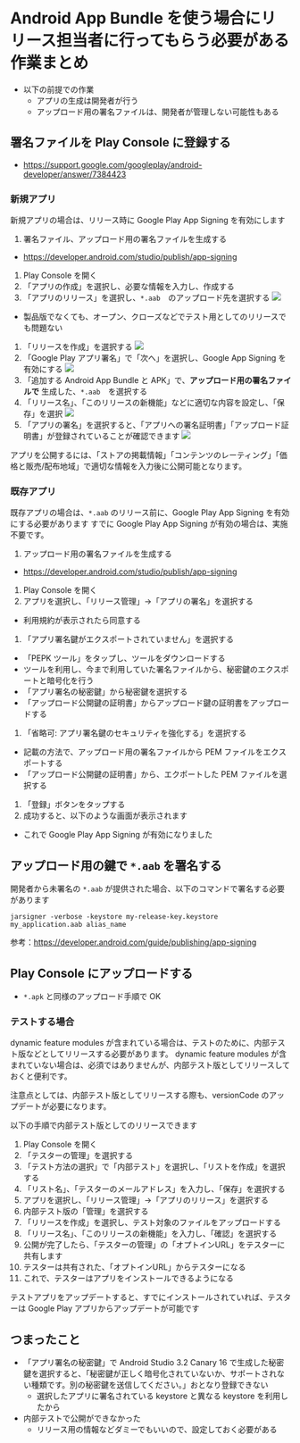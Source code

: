 # Android App Bundle を使う場合にリリース担当者に行ってもらう必要がある作業まとめ

* 以下の前提での作業
  * アプリの生成は開発者が行う
  * アップロード用の署名ファイルは、開発者が管理しない可能性もある

## 署名ファイルを Play Console に登録する

* https://support.google.com/googleplay/android-developer/answer/7384423

### 新規アプリ

新規アプリの場合は、リリース時に Google Play App Signing を有効にします

1. 署名ファイル、アップロード用の署名ファイルを生成する
  * https://developer.android.com/studio/publish/app-signing
1. Play Console を開く
1. 「アプリの作成」を選択し、必要な情報を入力し、作成する
1. 「アプリのリリース」を選択し、`*.aab`　のアップロード先を選択する
![](./screenshot/new_application/flow4.png)
  * 製品版でなくても、オープン、クローズなどでテスト用としてのリリースでも問題ない
1. 「リリースを作成」を選択する
![](./screenshot/new_application/flow5.png)
1. 「Google Play アプリ署名」で「次へ」を選択し、Google App Signing を有効にする
![](./screenshot/new_application/flow6.png)
1. 「追加する Android App Bundle と APK」で、**アップロード用の署名ファイルで** 生成した、`*.aab`　を選択する
1. 「リリース名」、「このリリースの新機能」などに適切な内容を設定し、「保存」を選択
![](./screenshot/new_application/flow8.png)
1. 「アプリの署名」を選択すると、「アプリへの署名証明書」「アップロード証明書」が登録されていることが確認できます
![](./screenshot/new_application/flow9.png)

アプリを公開するには、「ストアの掲載情報」「コンテンツのレーティング」「価格と販売/配布地域」で適切な情報を入力後に公開可能となります。

### 既存アプリ

既存アプリの場合は、`*.aab` のリリース前に、Google Play App Signing を有効にする必要があります
すでに Google Play App Signing が有効の場合は、実施不要です。

1. アップロード用の署名ファイルを生成する
  * https://developer.android.com/studio/publish/app-signing
1. Play Console を開く
1. アプリを選択し、「リリース管理」->「アプリの署名」を選択する
  * 利用規約が表示されたら同意する
1. 「アプリ署名鍵がエクスポートされていません」を選択する
  * 「PEPK ツール」をタップし、ツールをダウンロードする
  * ツールを利用し、今まで利用していた署名ファイルから、秘密鍵のエクスポートと暗号化を行う
  * 「アプリ署名の秘密鍵」から秘密鍵を選択する
  * 「アップロード公開鍵の証明書」からアップロード鍵の証明書をアップロードする
1. 「省略可: アプリ署名鍵のセキュリティを強化する」を選択する
  * 記載の方法で、アップロード用の署名ファイルから PEM ファイルをエクスポートする
  * 「アップロード公開鍵の証明書」から、エクポートした PEM ファイルを選択する
1. 「登録」ボタンをタップする
1. 成功すると、以下のような画面が表示されます
  * これで Google Play App Signing が有効になりました

## アップロード用の鍵で `*.aab` を署名する

開発者から未署名の `*.aab` が提供された場合、以下のコマンドで署名する必要があります

`jarsigner -verbose -keystore my-release-key.keystore
my_application.aab alias_name`

参考：https://developer.android.com/guide/publishing/app-signing

## Play Console にアップロードする

* `*.apk` と同様のアップロード手順で OK

### テストする場合

dynamic feature modules が含まれている場合は、テストのために、内部テスト版などとしてリリースする必要があります。
dynamic feature modules が含まれていない場合は、必須ではありませんが、内部テスト版としてリリースしておくと便利です。

注意点としては、内部テスト版としてリリースする際も、versionCode のアップデートが必要になります。

以下の手順で内部テスト版としてのリリースできます

1. Play Console を開く
1. 「テスターの管理」を選択する
1. 「テスト方法の選択」で「内部テスト」を選択し、「リストを作成」を選択する
1. 「リスト名」、「テスターのメールアドレス」を入力し、「保存」を選択する
1. アプリを選択し、「リリース管理」->「アプリのリリース」を選択する
1. 内部テスト版の「管理」を選択する
1. 「リリースを作成」を選択し、テスト対象のファイルをアップロードする
1. 「リリース名」、「このリリースの新機能」を入力し、「確認」を選択する
1. 公開が完了したら、「テスターの管理」の「オプトインURL」をテスターに共有します
1. テスターは共有された、「オプトインURL」からテスターになる
1. これで、テスターはアプリをインストールできるようになる

テストアプリをアップデートすると、すでにインストールされていれば、テスターは Google Play アプリからアップデートが可能です

## つまったこと

* 「アプリ署名の秘密鍵」で Android Studio 3.2 Canary 16 で生成した秘密鍵を選択すると、「秘密鍵が正しく暗号化されていないか、サポートされない種類です。別の秘密鍵を送信してください。」おとなり登録できない
  * 選択したアプリに署名されている keystore と異なる keystore を利用したから
* 内部テストで公開ができなかった
  * リリース用の情報などダミーでもいいので、設定しておく必要がある
